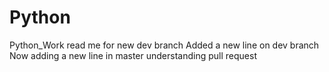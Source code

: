 # Python
Python_Work
read me for new dev branch
Added a new line on dev branch
Now adding a new line in master
understanding pull request
